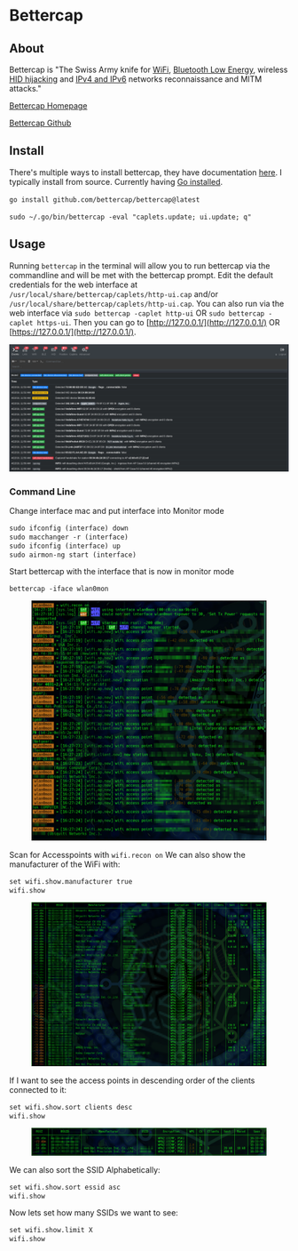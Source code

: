 # Bettercap

## About

Bettercap is "The Swiss Army knife for [WiFi](https://www.bettercap.org/modules/wifi/), [Bluetooth Low Energy](https://www.bettercap.org/modules/ble/), wireless [HID hijacking](https://www.bettercap.org/modules/hid/) and [IPv4 and IPv6](https://www.bettercap.org/modules/ethernet) networks reconnaissance and MITM attacks."

[Bettercap Homepage](https://www.bettercap.org/)

[Bettercap Github](https://github.com/bettercap/bettercap)

## Install

There's multiple ways to install bettercap, they have documentation [here](https://www.bettercap.org/installation/). I typically install from source. Currently having [Go installed](https://go.dev/doc/install).

`go install github.com/bettercap/bettercap@latest`

`sudo ~/.go/bin/bettercap -eval "caplets.update; ui.update; q"`

## Usage

Running `bettercap` in the terminal will allow you to run bettercap via the commandline and will be met with the bettercap prompt. Edit the default credentials for the web interface at `/usr/local/share/bettercap/caplets/http-ui.cap` and/or `/usr/local/share/bettercap/caplets/http-ui.cap`. You can also run via the web interface via `sudo bettercap -caplet http-ui` OR `sudo bettercap -caplet https-ui`. Then you can go to [http://127.0.0.1/](http://127.0.0.1/) OR [https://127.0.0.1/](http://127.0.0.1/).

![](<../../../.gitbook/assets/image (38).png>)

### Command Line

Change interface mac and put interface into Monitor mode

```
sudo ifconfig (interface) down
sudo macchanger -r (interface)
sudo ifconfig (interface) up
sudo airmon-ng start (interface)
```

Start bettercap with the interface that is now in monitor mode

```
bettercap -iface wlan0mon
```

<figure><img src="../../../.gitbook/assets/image (226).png" alt=""><figcaption></figcaption></figure>

Scan for Accesspoints with `wifi.recon on`  We can also show the manufacturer of the WiFi with:

```
set wifi.show.manufacturer true
wifi.show
```

<figure><img src="../../../.gitbook/assets/image (191).png" alt=""><figcaption></figcaption></figure>

If I want to see the access points in descending order of the clients connected to it:

```
set wifi.show.sort clients desc
wifi.show
```

<figure><img src="../../../.gitbook/assets/image (229).png" alt=""><figcaption></figcaption></figure>

We can also sort the SSID Alphabetically:

```
set wifi.show.sort essid asc
wifi.show
```

Now lets set how many SSIDs we want to see:

```
set wifi.show.limit X
wifi.show
```
